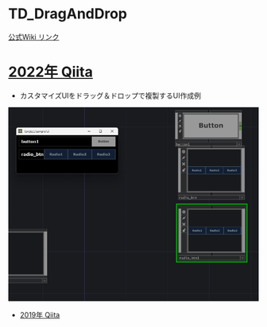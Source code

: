 # TD_DragAndDrop

[公式Wiki リンク](https://docs.derivative.ca/Drag-and-Drop)

# [2022年 Qiita](https://qiita.com/joe0hara/private/9d13f77f8b651578e5fe)

- カスタマイズUIをドラッグ＆ドロップで複製するUI作成例

![preview](2022/preview.png)

- [2019年 Qiita](https://qiita.com/joe0hara/items/a1be5e9e06b8feac6cc1)
